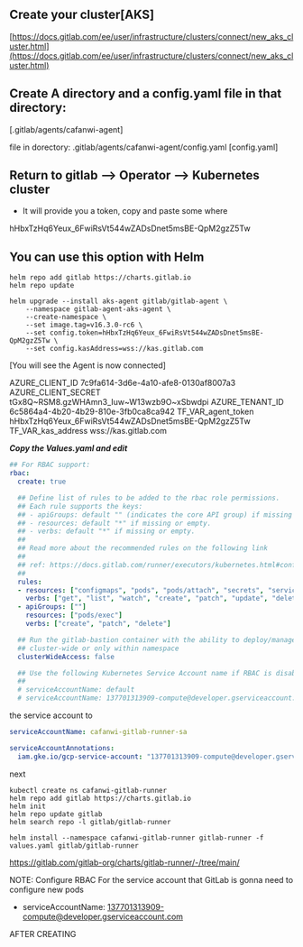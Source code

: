 ## Create your cluster[AKS]
[https://docs.gitlab.com/ee/user/infrastructure/clusters/connect/new_aks_cluster.html](https://docs.gitlab.com/ee/user/infrastructure/clusters/connect/new_aks_cluster.html)

## Create A directory and a config.yaml file in that directory: 
[.gitlab/agents/cafanwi-agent]

file in dorectory: .gitlab/agents/cafanwi-agent/config.yaml
[config.yaml]

## Return to gitlab --> Operator --> Kubernetes cluster 
- It will provide you a token, copy and paste some where

hHbxTzHq6Yeux_6FwiRsVt544wZADsDnet5msBE-QpM2gzZ5Tw

## You can use this option with Helm
```
helm repo add gitlab https://charts.gitlab.io
helm repo update

helm upgrade --install aks-agent gitlab/gitlab-agent \
    --namespace gitlab-agent-aks-agent \
    --create-namespace \
    --set image.tag=v16.3.0-rc6 \
    --set config.token=hHbxTzHq6Yeux_6FwiRsVt544wZADsDnet5msBE-QpM2gzZ5Tw \
    --set config.kasAddress=wss://kas.gitlab.com
```

[You will see the Agent is now connected]

AZURE_CLIENT_ID    7c9fa614-3d6e-4a10-afe8-0130af8007a3
AZURE_CLIENT_SECRET  tGx8Q~RSM8.gzWHAmn3_Iuw~W13wzb9O~xSbwdpi
AZURE_TENANT_ID   6c5864a4-4b20-4b29-810e-3fb0ca8ca942
TF_VAR_agent_token   hHbxTzHq6Yeux_6FwiRsVt544wZADsDnet5msBE-QpM2gzZ5Tw
TF_VAR_kas_address   wss://kas.gitlab.com

***Copy the Values.yaml and edit***

```yml
## For RBAC support:
rbac:
  create: true

  ## Define list of rules to be added to the rbac role permissions.
  ## Each rule supports the keys:
  ## - apiGroups: default "" (indicates the core API group) if missing or empty.
  ## - resources: default "*" if missing or empty.
  ## - verbs: default "*" if missing or empty.
  ##
  ## Read more about the recommended rules on the following link
  ##
  ## ref: https://docs.gitlab.com/runner/executors/kubernetes.html#configuring-executor-service-account
  ##
  rules: 
  - resources: ["configmaps", "pods", "pods/attach", "secrets", "services"]
    verbs: ["get", "list", "watch", "create", "patch", "update", "delete"]
  - apiGroups: [""]
    resources: ["pods/exec"]
    verbs: ["create", "patch", "delete"]

  ## Run the gitlab-bastion container with the ability to deploy/manage containers of jobs
  ## cluster-wide or only within namespace
  clusterWideAccess: false

  ## Use the following Kubernetes Service Account name if RBAC is disabled in this Helm chart (see rbac.create)
  ##
  # serviceAccountName: default
  # serviceAccountName: 137701313909-compute@developer.gserviceaccount.com
```

the service account to

```yaml
serviceAccountName: cafanwi-gitlab-runner-sa

serviceAccountAnnotations:
  iam.gke.io/gcp-service-account: "137701313909-compute@developer.gserviceaccount.com"
```

next 

```
kubectl create ns cafanwi-gitlab-runner
helm repo add gitlab https://charts.gitlab.io
helm init
helm repo update gitlab
helm search repo -l gitlab/gitlab-runner

helm install --namespace cafanwi-gitlab-runner gitlab-runner -f values.yaml gitlab/gitlab-runner

```

https://gitlab.com/gitlab-org/charts/gitlab-runner/-/tree/main/


NOTE: Configure RBAC For the service account that GitLab is gonna need to configure new pods
- serviceAccountName: 137701313909-compute@developer.gserviceaccount.com

AFTER CREATING
